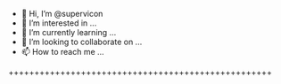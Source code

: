 - 👋 Hi, I’m @supervicon
- 👀 I’m interested in ...
- 🌱 I’m currently learning ...
- 💞️ I’m looking to collaborate on ...
- 📫 How to reach me ...

<!---
supervicon/supervicon is a ✨ special ✨ repository because its `README.md` (this file) appears on your GitHub profile.
You can click the Preview link to take a look at your changes.
--->

+++++++++++++++++++++++++++++++++++++++++++++++++++
